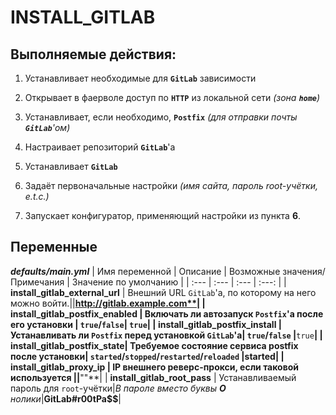 # INSTALL_GITLAB

## Выполняемые действия:
1. Устанавливает необходимые для **`GitLab`** зависимости

2. Открывает в фаерволе доступ по **`HTTP`** из локальной сети *(зона ***`home`***)*

3. Устанавливает, если необходимо, **`Postfix`** *(для отправки почты **`GitLab`**'ом)*

4. Настраивает репозиторий **`GitLab`**'а

5. Устанавливает **`GitLab`**

6. Задаёт первоначальные настройки *(имя сайта, пароль root-учётки, e.t.c.)*

7. Запускает конфигуратор, применяющий настройки из пункта **6**.

## Переменные
***defaults/main.yml***
| Имя переменной | Описание | Возможные значения/Примечания | Значение по умолчанию |
| :--- | :--- | :--- | :---: |
| **install_gitlab_external_url** | Внешний URL `GitLab`'а, по которому на него можно войти.||**http://gitlab.example.com**|
| **install_gitlab_postfix_enabled** | Включать ли автозапуск **`Postfix`**'а после его установки | `true`/`false`| **`true`**|
| **install_gitlab_postfix_install** | Устанавливать ли **`Postfix`** перед установкой **`GitLab`**'а| `true`/`false` |**`true`**|
| **install_gitlab_postfix_state**| Требуемое состояние сервиса **postfix** после установки| `started`/`stopped`/`restarted`/`reloaded` |**started**|
| **install_gitlab_proxy_ip** | IP внешнего реверс-прокси, если таковой используется ||**""**|
| **install_gitlab_root_pass** | Устанавливаемый пароль для `root`-учётки|*В пароле вместо буквы **O** нолики*|**GitLab#r00tPa$$**|
